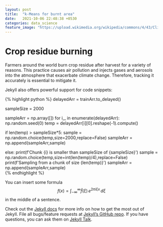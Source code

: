 ```yaml
---
layout: post
title:  "k-Means for burnt area"
date:   2021-10-06 22:48:38 +0530
categories: data_science
feature_image: "https://upload.wikimedia.org/wikipedia/commons/4/43/Climate_data_analysis_using_tSNE_method.png"
---
```

# Crop residue burning

Farmers around the world burn crop residue after harvest for a variety of reasons. This practice causes air pollution and injects gases and aerosols into the atmosphere that exacerbate climate change. Therefore, tracking it accurately is essential to mitigate it.  


Jekyll also offers powerful support for code snippets:

{% highlight python %}
delayedArr = trainArr.to_delayed()

sampleSize = 2000

sampleArr = np.array([])
for i,_ in enumerate(delayedArr):
  np.random.seed(0)
  temp = delayedArr[i][0].reshape(-1).compute()

  if len(temp) > sampleSize*5:
    sample = np.random.choice(temp,size=2000,replace=False)
    sampleArr = np.append(sampleArr,sample)

  else:
    print(f'Chunk {i} is smaller than sampleSize of {sampleSize}')
    sample = np.random.choice(temp,size=int(len(temp)/4),replace=False)
    print(f'Sampling from a chunk of size {len(temp)}')
    sampleArr = np.append(sampleArr,sample)  
  {% endhighlight %}

You can insert some formula $$f(x) = \int_{-\infty}^\infty \hat f(\xi)\,e^{2 \pi i \xi x} \,d\xi$$ in the middle of a sentence.

Check out the [Jekyll docs][jekyll-docs] for more info on how to get the most out of Jekyll. File all bugs/feature requests at [Jekyll’s GitHub repo][jekyll-gh]. If you have questions, you can ask them on [Jekyll Talk][jekyll-talk].

[jekyll-docs]: https://jekyllrb.com/docs/home
[jekyll-gh]:   https://github.com/jekyll/jekyll
[jekyll-talk]: https://talk.jekyllrb.com/
